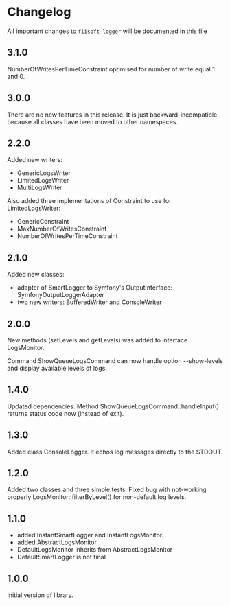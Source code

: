 # Changelog

All important changes to `fiisoft-logger` will be documented in this file

## 3.1.0

NumberOfWritesPerTimeConstraint optimised for number of write equal 1 and 0.

## 3.0.0

There are no new features in this release. 
It is just backward-incompatible because all classes have been moved to other namespaces.

## 2.2.0

Added new writers:
* GenericLogsWriter
* LimitedLogsWriter
* MultiLogsWriter

Also added three implementations of Constraint to use for LimitedLogsWriter:
* GenericConstraint
* MaxNumberOfWritesConstraint
* NumberOfWritesPerTimeConstraint

## 2.1.0

Added new classes:
* adapter of SmartLogger to Symfony's OutputInterface: SymfonyOutputLoggerAdapter 
* two new writers: BufferedWriter and ConsoleWriter

## 2.0.0

New methods (setLevels and getLevels) was added to interface LogsMonitor.

Command ShowQueueLogsCommand can now handle option --show-levels and display available levels of logs.

## 1.4.0

Updated dependencies. Method ShowQueueLogsCommand::handleInput() returns status code now (instead of exit). 

## 1.3.0

Added class ConsoleLogger. It echos log messages directly to the STDOUT.

## 1.2.0

Added two classes and three simple tests.
Fixed bug with not-working properly LogsMonitor::filterByLevel() for non-default log levels.

## 1.1.0

 - added InstantSmartLogger and InstantLogsMonitor.
 - added AbstractLogsMonitor
 - DefaultLogsMonitor inherits from AbstractLogsMonitor 
 - DefaultSmartLogger is not final

## 1.0.0

Initial version of library.